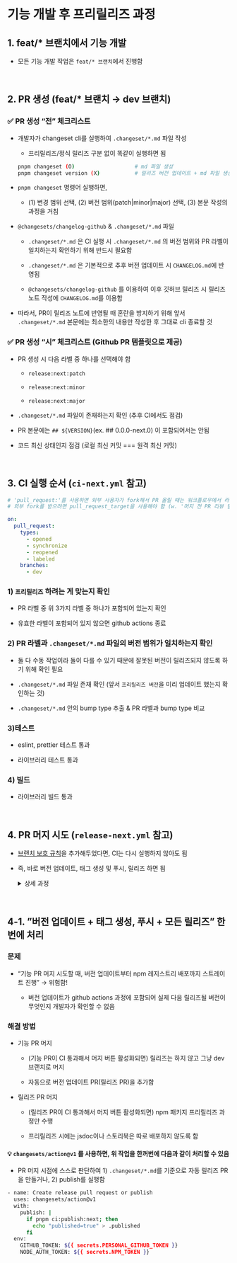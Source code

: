 # 기능 개발 후 프리릴리즈 과정

## 1. feat/\* 브랜치에서 기능 개발

- 모든 기능 개발 작업은 `feat/* 브랜치`에서 진행함

<br />

## 2. PR 생성 (feat/\* 브랜치 → dev 브랜치)

<aside>

### ✅ PR 생성 “전” 체크리스트

- 개발자가 changeset cli를 실행하여 `.changeset/*.md` 파일 작성

  - 프리릴리즈/정식 릴리즈 구분 없이 똑같이 실행하면 됨

  ```bash
  pnpm changeset (O)                   # md 파일 생성
  pnpm changeset version (X)           # 릴리즈 버전 업데이트 + md 파일 생성
  ```

- `pnpm changeset` 명령어 실행하면,

  - (1) 변경 범위 선택, (2) 버전 범위(patch|minor|major) 선택, (3) 본문 작성의 과정을 거침

- `@changesets/changelog-github` & `.changeset/*.md` 파일

  - `.changeset/*.md` 은 CI 실행 시 `.changeset/*.md` 의 버전 범위와 PR 라벨이 일치하는지 확인하기 위해 반드시 필요함

  - `.changeset/*.md` 은 기본적으로 추후 버전 업데이트 시 `CHANGELOG.md`에 반영됨

  - `@changesets/changelog-github` 를 이용하여 이후 깃허브 릴리즈 시 릴리즈 노트 작성에 `CHANGELOG.md`를 이용함

- 따라서, PR이 릴리즈 노트에 반영될 때 혼란을 방지하기 위해 앞서 `.changeset/*.md` 본문에는 최소한의 내용만 작성한 후 그대로 cli 종료할 것

</aside>

<aside>

### ✅ PR 생성 “시” 체크리스트 (Github PR 템플릿으로 제공)

- PR 생성 시 다음 라벨 중 하나를 선택해야 함

  - `release:next:patch`

  - `release:next:minor`

  - `release:next:major`

- `.changeset/*.md` 파일이 존재하는지 확인 (추후 CI에서도 점검)

- PR 본문에는 `## ${VERSION}`(ex. ## 0.0.0-next.0) 이 포함되어서는 안됨

- 코드 최신 상태인지 점검 (로컬 최신 커밋 === 원격 최신 커밋)

</aside>

<br />

## 3. CI 실행 순서 (`ci-next.yml` 참고)

```yaml
# 'pull_request:'를 사용하면 외부 사용자가 fork해서 PR 올릴 때는 워크플로우에서 라벨 못 가져옴
# 외부 fork를 받으려면 pull_request_target을 사용해야 함 (w. '머지 전 PR 리뷰 필수' 브랜치 룰 추가)

on:
  pull_request:
    types:
      - opened
      - synchronize
      - reopened
      - labeled
    branches:
      - dev
```

### 1) `프리릴리즈` 하려는 게 맞는지 확인

- PR 라벨 중 위 3가지 라벨 중 하나가 포함되어 있는지 확인

- 유효한 라벨이 포함되어 있지 않으면 github actions 종료

### 2) PR 라벨과 `.changeset/*.md` 파일의 버전 범위가 일치하는지 확인

- 둘 다 수동 작업이라 둘이 다를 수 있기 때문에 잘못된 버전이 릴리즈되지 않도록 하기 위해 확인 필요

- `.changeset/*.md` 파일 존재 확인 (앞서 `프리릴리즈 버전`을 미리 업데이트 했는지 확인하는 것)

- `.changeset/*.md` 안의 bump type 추출 & PR 라벨과 bump type 비교

### 3)테스트

- eslint, prettier 테스트 통과

- 라이브러리 테스트 통과

### 4) 빌드

- 라이브러리 빌드 통과

<br />

## 4. PR 머지 시도 (`release-next.yml` 참고)

- [브랜치 보호 규칙](./cicd.md#3-github-브랜치-보호-및-병합-조건-설정)을 추가해두었다면, CI는 다시 실행하지 않아도 됨

- 즉, 바로 버전 업데이트, 태그 생성 및 푸시, 릴리즈 하면 됨

  <details>
    <summary>상세 과정</summary>

    - 버전 업데이트

      - package.json에서 버전 업데이트

      - `.changeset/*.md`가 `CHANGELOG.md`에 반영되고, `.changeset/*.md` 삭제됨

      ```bash
      pnpm changeset pre enter next        # 프리릴리즈 모드 진입 (현재 프리릴리즈 모드가 아닐 때만 실행)
      pnpm changeset version               # 프리릴리즈 버전 업데이트
      ```

    - 태그 생성 및 푸시

      ```bash
      - name: Tag version
        run: |
          TAG="v$(jq -r .version < ./packages/your-pkg/package.json)"
          git tag $TAG
          git push origin $TAG
      ```

    - npm 레지스트리 배포

      ```bash
      pnpm changeset publish --tag next    # 프리릴리즈
      ```

    - Github에 릴리즈

      - `CHANGELOG.md` 내용을 가져와서 릴리즈 노트 구성
  </details>

<aside>

<br />

## 4-1. ”버전 업데이트 + 태그 생성, 푸시 + 모든 릴리즈” 한번에 처리

### 문제

- “기능 PR 머지 시도할 때, 버전 업데이트부터 npm 레지스트리 배포까지 스트레이트 진행” → 위험함!

  - 버전 업데이트가 github actions 과정에 포함되어 실제 다음 릴리즈될 버전이 무엇인지 개발자가 확인할 수 없음

### 해결 방법

- 기능 PR 머지

  - (기능 PR이 CI 통과해서 머지 버튼 활성화되면) 릴리즈는 하지 않고 그냥 dev 브랜치로 머지

  - 자동으로 버전 업데이트 PR(릴리즈 PR)을 추가함

- 릴리즈 PR 머지

  - (릴리즈 PR이 CI 통과해서 머지 버튼 활성화되면) npm 패키지 프리릴리즈 과정만 수행

  - 프리릴리즈 시에는 jsdoc이나 스토리북은 따로 배포하지 않도록 함

#### 💡 `changesets/action@v1` 를 사용하면, 위 작업을 한꺼번에 다음과 같이 처리할 수 있음

  - PR 머지 시점에 스스로 판단하여 1) `.changeset/*.md`를 기준으로 자동 릴리즈 PR을 만들거나, 2) publish를 실행함

  ```bash
  - name: Create release pull request or publish
    uses: changesets/action@v1
    with:
      publish: |
        if pnpm ci:publish:next; then
          echo "published=true" > .published
        fi
    env:
      GITHUB_TOKEN: ${{ secrets.PERSONAL_GITHUB_TOKEN }}
      NODE_AUTH_TOKEN: ${{ secrets.NPM_TOKEN }}
  ```
</aside>
